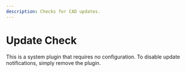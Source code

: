 ```yaml
---
description: Checks for CAD updates.
---
```


# Update Check

This is a system plugin that requires no configuration. To disable update notifications, simply remove the plugin.

